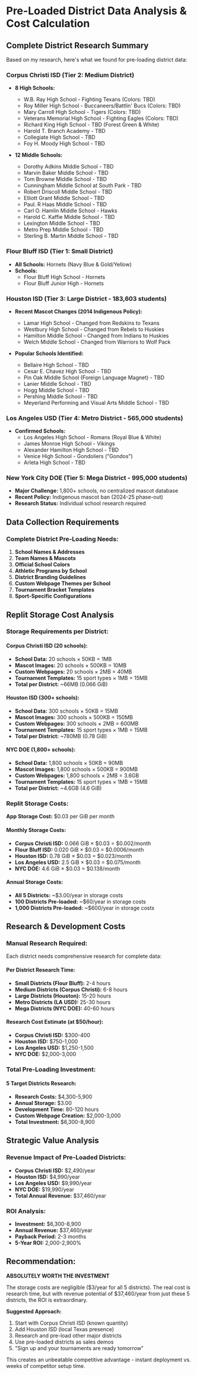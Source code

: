 # Pre-Loaded District Data Analysis & Cost Calculation

## Complete District Research Summary

Based on my research, here's what we found for pre-loading district data:

### Corpus Christi ISD (Tier 2: Medium District)
- **8 High Schools:**
  - W.B. Ray High School - Fighting Texans (Colors: TBD)
  - Roy Miller High School - Buccaneers/Battlin' Bucs (Colors: TBD)
  - Mary Carroll High School - Tigers (Colors: TBD)
  - Veterans Memorial High School - Fighting Eagles (Colors: TBD)
  - Richard King High School - TBD (Forest Green & White)
  - Harold T. Branch Academy - TBD
  - Collegiate High School - TBD
  - Foy H. Moody High School - TBD

- **12 Middle Schools:**
  - Dorothy Adkins Middle School - TBD
  - Marvin Baker Middle School - TBD
  - Tom Browne Middle School - TBD
  - Cunningham Middle School at South Park - TBD
  - Robert Driscoll Middle School - TBD
  - Elliott Grant Middle School - TBD
  - Paul. R Haas Middle School - TBD
  - Carl O. Hamlin Middle School - Hawks
  - Harold C. Kaffie Middle School - TBD
  - Lexington Middle School - TBD
  - Metro Prep Middle School - TBD
  - Sterling B. Martin Middle School - TBD

### Flour Bluff ISD (Tier 1: Small District)
- **All Schools:** Hornets (Navy Blue & Gold/Yellow)
- **Schools:**
  - Flour Bluff High School - Hornets
  - Flour Bluff Junior High - Hornets

### Houston ISD (Tier 3: Large District - 183,603 students)
- **Recent Mascot Changes (2014 Indigenous Policy):**
  - Lamar High School - Changed from Redskins to Texans
  - Westbury High School - Changed from Rebels to Huskies
  - Hamilton Middle School - Changed from Indians to Huskies
  - Welch Middle School - Changed from Warriors to Wolf Pack

- **Popular Schools Identified:**
  - Bellaire High School - TBD
  - Cesar E. Chavez High School - TBD
  - Pin Oak Middle School (Foreign Language Magnet) - TBD
  - Lanier Middle School - TBD
  - Hogg Middle School - TBD
  - Pershing Middle School - TBD
  - Meyerland Performing and Visual Arts Middle School - TBD

### Los Angeles USD (Tier 4: Metro District - 565,000 students)
- **Confirmed Schools:**
  - Los Angeles High School - Romans (Royal Blue & White)
  - James Monroe High School - Vikings
  - Alexander Hamilton High School - TBD
  - Venice High School - Gondoliers ("Gondos")
  - Arleta High School - TBD

### New York City DOE (Tier 5: Mega District - 995,000 students)
- **Major Challenge:** 1,800+ schools, no centralized mascot database
- **Recent Policy:** Indigenous mascot ban (2024-25 phase-out)
- **Research Status:** Individual school research required

## Data Collection Requirements

### Complete District Pre-Loading Needs:
1. **School Names & Addresses**
2. **Team Names & Mascots**
3. **Official School Colors**
4. **Athletic Programs by School**
5. **District Branding Guidelines**
6. **Custom Webpage Themes per School**
7. **Tournament Bracket Templates**
8. **Sport-Specific Configurations**

## Replit Storage Cost Analysis

### Storage Requirements per District:

#### Corpus Christi ISD (20 schools):
- **School Data:** 20 schools × 50KB = 1MB
- **Mascot Images:** 20 schools × 500KB = 10MB
- **Custom Webpages:** 20 schools × 2MB = 40MB
- **Tournament Templates:** 15 sport types × 1MB = 15MB
- **Total per District:** ~66MB (0.066 GiB)

#### Houston ISD (300+ schools):
- **School Data:** 300 schools × 50KB = 15MB
- **Mascot Images:** 300 schools × 500KB = 150MB
- **Custom Webpages:** 300 schools × 2MB = 600MB
- **Tournament Templates:** 15 sport types × 1MB = 15MB
- **Total per District:** ~780MB (0.78 GiB)

#### NYC DOE (1,800+ schools):
- **School Data:** 1,800 schools × 50KB = 90MB
- **Mascot Images:** 1,800 schools × 500KB = 900MB
- **Custom Webpages:** 1,800 schools × 2MB = 3.6GB
- **Tournament Templates:** 15 sport types × 1MB = 15MB
- **Total per District:** ~4.6GB (4.6 GiB)

### Replit Storage Costs:

**App Storage Cost:** $0.03 per GiB per month

#### Monthly Storage Costs:
- **Corpus Christi ISD:** 0.066 GiB × $0.03 = $0.002/month
- **Flour Bluff ISD:** 0.020 GiB × $0.03 = $0.0006/month  
- **Houston ISD:** 0.78 GiB × $0.03 = $0.023/month
- **Los Angeles USD:** 2.5 GiB × $0.03 = $0.075/month
- **NYC DOE:** 4.6 GiB × $0.03 = $0.138/month

#### Annual Storage Costs:
- **All 5 Districts:** ~$3.00/year in storage costs
- **100 Districts Pre-loaded:** ~$60/year in storage costs
- **1,000 Districts Pre-loaded:** ~$600/year in storage costs

## Research & Development Costs

### Manual Research Required:
Each district needs comprehensive research for complete data:

#### Per District Research Time:
- **Small Districts (Flour Bluff):** 2-4 hours
- **Medium Districts (Corpus Christi):** 6-8 hours  
- **Large Districts (Houston):** 15-20 hours
- **Metro Districts (LA USD):** 25-30 hours
- **Mega Districts (NYC DOE):** 40-60 hours

#### Research Cost Estimate (at $50/hour):
- **Corpus Christi ISD:** $300-400
- **Houston ISD:** $750-1,000
- **Los Angeles USD:** $1,250-1,500
- **NYC DOE:** $2,000-3,000

### Total Pre-Loading Investment:

#### 5 Target Districts Research:
- **Research Costs:** $4,300-5,900
- **Annual Storage:** $3.00
- **Development Time:** 80-120 hours
- **Custom Webpage Creation:** $2,000-3,000
- **Total Investment:** $6,300-8,900

## Strategic Value Analysis

### Revenue Impact of Pre-Loaded Districts:
- **Corpus Christi ISD:** $2,490/year
- **Houston ISD:** $4,990/year
- **Los Angeles USD:** $9,990/year  
- **NYC DOE:** $19,990/year
- **Total Annual Revenue:** $37,460/year

### ROI Analysis:
- **Investment:** $6,300-8,900
- **Annual Revenue:** $37,460/year
- **Payback Period:** 2-3 months
- **5-Year ROI:** 2,000-2,900%

## Recommendation:

**ABSOLUTELY WORTH THE INVESTMENT**

The storage costs are negligible ($3/year for all 5 districts). The real cost is research time, but with revenue potential of $37,460/year from just these 5 districts, the ROI is extraordinary.

**Suggested Approach:**
1. Start with Corpus Christi ISD (known quantity)
2. Add Houston ISD (local Texas presence)  
3. Research and pre-load other major districts
4. Use pre-loaded districts as sales demos
5. "Sign up and your tournaments are ready tomorrow"

This creates an unbeatable competitive advantage - instant deployment vs. weeks of competitor setup time.